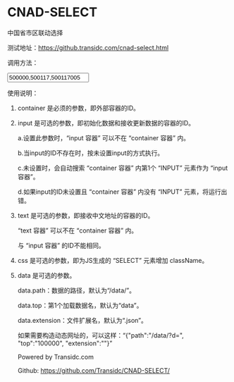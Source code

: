 # CNAD-SELECT
中国省市区联动选择

测试地址：https://github.transidc.com/cnad-select.html

调用方法：

<script src="/andx/cnadselect.js"></script>

<div id="testbox"><input type="text" name="area" class="input" value="500000,500117,500117005"></div>

<script>var x = new ANDX.cnadSelect({"container":"testbox"});</script>

使用说明：

1. container 是必须的参数，即外部容器的ID。

2. input 是可选的参数，即初始化数据和接收更新数据的容器的ID。

   a.设置此参数时，“input 容器” 可以不在 “container 容器” 内。
   
   b.当input的ID不存在时，按未设置input的方式执行。
   
   c.未设置时，会自动搜索 “container 容器” 内第1个 “INPUT” 元素作为 “input 容器”。
   
   d.如果input的ID未设置且 “container 容器” 内没有 “INPUT” 元素，将运行出错。
   
3. text 是可选的参数，即接收中文地址的容器的ID。

   “text 容器” 可以不在 “container 容器” 内。
   
   与 “input 容器” 的ID不能相同。

4. css 是可选的参数，即为JS生成的 “SELECT” 元素增加 className。

5. data 是可选的参数。

   data.path：数据的路径，默认为“/data/”。
   
   data.top：第1个加载数据名，默认为“data”。
   
   data.extension：文件扩展名，默认为“.json”。
   
   如果需要构造动态网址的，可以这样：“{"path":"/data/?d=", "top":"100000", "extension":""}”
   
   Powered by Transidc.com
   
   Github: https://github.com/Transidc/CNAD-SELECT/
